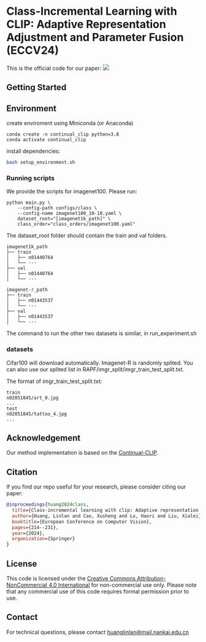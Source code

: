# Class-Incremental Learning with CLIP: Adaptive Representation Adjustment and Parameter Fusion (ECCV24)
This is the official code for our paper: <a href='https://arxiv.org/pdf/2407.14143'><img src='https://img.shields.io/badge/Paper-Arxiv-red'></a>

## Getting Started

## Environment
create enviroment using Miniconda (or Anaconda)
```
conda create -n continual_clip python=3.8
conda activate continual_clip
```
install dependencies:
```bash
bash setup_environment.sh
``` 
### Running scripts

We provide the scripts for imagenet100. Please run:

```
python main.py \
    --config-path configs/class \
    --config-name imagenet100_10-10.yaml \
    dataset_root="[imagenet1k_path]" \
    class_order="class_orders/imagenet100.yaml"
```
The dataset_root folder should contain the train and val folders.
```
imagenet1k_path
├── train
│   ├── n01440764 
│   └── ···
├── val
│   ├── n01440764 
│   └── ···

imagenet-r_path
├── train
│   ├── n01443537 
│   └── ···
├── val
│   ├── n01443537 
│   └── ···

```

The command to run the other two datasets is similar, in run_experiment.sh

### datasets
Cifar100 will download automatically.
Imagenet-R is randomly splited. You can also use our splited list in RAPF/imgr_split/imgr_train_test_split.txt.

The format of imgr_train_test_split.txt:
```
train
n02051845/art_0.jpg
...
test
n02051845/tattoo_4.jpg
...
```

## Acknowledgement
Our method implementation is based on the [Continual-CLIP](https://github.com/vgthengane/Continual-CLIP).

## Citation

If you find our repo useful for your research, please consider citing our paper:

```bibtex
@inproceedings{huang2024class,
  title={Class-incremental learning with clip: Adaptive representation adjustment and parameter fusion},
  author={Huang, Linlan and Cao, Xusheng and Lu, Haori and Liu, Xialei},
  booktitle={European Conference on Computer Vision},
  pages={214--231},
  year={2024},
  organization={Springer}
}
```

## License
This code is licensed under the [Creative Commons Attribution-NonCommercial 4.0 International](https://creativecommons.org/licenses/by-nc/4.0/) for non-commercial use only.
Please note that any commercial use of this code requires formal permission prior to use.

## Contact

For technical questions, please contact <a href="huanglinlan@mail.nankai.edu.cn">huanglinlan@mail.nankai.edu.cn</a> 
